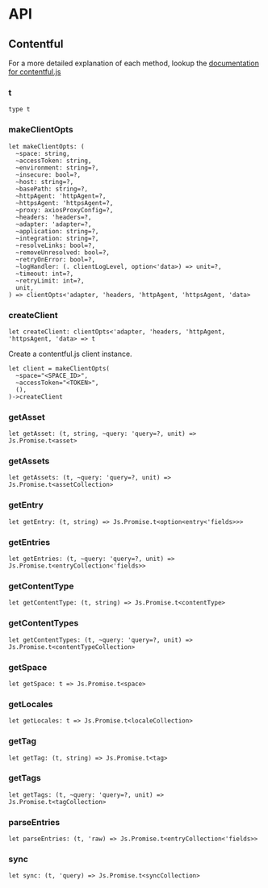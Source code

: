 # API

## Contentful

For a more detailed explanation of each method, lookup the [documentation for contentful.js](https://contentful.github.io/contentful.js)

### t
```rescript
type t
```

### makeClientOpts
```rescript
let makeClientOpts: (
  ~space: string,
  ~accessToken: string,
  ~environment: string=?,
  ~insecure: bool=?,
  ~host: string=?,
  ~basePath: string=?,
  ~httpAgent: 'httpAgent=?,
  ~httpsAgent: 'httpsAgent=?,
  ~proxy: axiosProxyConfig=?,
  ~headers: 'headers=?,
  ~adapter: 'adapter=?,
  ~application: string=?,
  ~integration: string=?,
  ~resolveLinks: bool=?,
  ~removeUnresolved: bool=?,
  ~retryOnError: bool=?,
  ~logHandler: (. clientLogLevel, option<'data>) => unit=?,
  ~timeout: int=?,
  ~retryLimit: int=?,
  unit,
) => clientOpts<'adapter, 'headers, 'httpAgent, 'httpsAgent, 'data>
```

### createClient
```rescript
let createClient: clientOpts<'adapter, 'headers, 'httpAgent, 'httpsAgent, 'data> => t
```
Create a contentful.js client instance.
```rescript
let client = makeClientOpts(
  ~space="<SPACE_ID>",
  ~accessToken="<TOKEN>",
  (),
)->createClient
```

### getAsset
```rescript
let getAsset: (t, string, ~query: 'query=?, unit) => Js.Promise.t<asset>
```

### getAssets
```rescript
let getAssets: (t, ~query: 'query=?, unit) => Js.Promise.t<assetCollection>
```

### getEntry
```rescript
let getEntry: (t, string) => Js.Promise.t<option<entry<'fields>>>
```

### getEntries
```rescript
let getEntries: (t, ~query: 'query=?, unit) => Js.Promise.t<entryCollection<'fields>>
```

### getContentType
```rescript
let getContentType: (t, string) => Js.Promise.t<contentType>
```

### getContentTypes
```rescript
let getContentTypes: (t, ~query: 'query=?, unit) => Js.Promise.t<contentTypeCollection>
```

### getSpace
```rescript
let getSpace: t => Js.Promise.t<space>
```

### getLocales
```rescript
let getLocales: t => Js.Promise.t<localeCollection>
```

### getTag
```rescript
let getTag: (t, string) => Js.Promise.t<tag>
```

### getTags
```rescript
let getTags: (t, ~query: 'query=?, unit) => Js.Promise.t<tagCollection>
```

### parseEntries
```rescript
let parseEntries: (t, 'raw) => Js.Promise.t<entryCollection<'fields>>
```

### sync
```rescript
let sync: (t, 'query) => Js.Promise.t<syncCollection>
```
